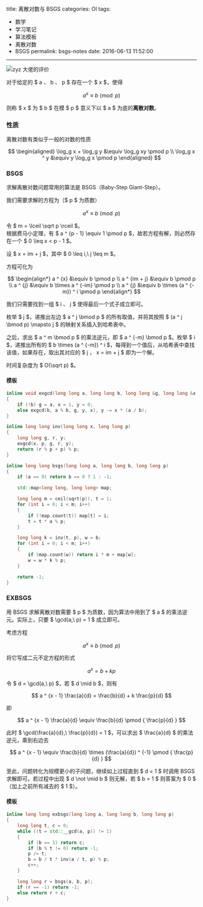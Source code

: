 title: 离散对数与 BSGS
categories: OI
tags: 
  - 数学
  - 学习笔记
  - 算法模板
  - 离散对数
  - BSGS
permalink: bsgs-notes
date: 2016-06-13 11:52:00
---

![zyz 大佬的评价](images/zyz.png)

对于给定的 $ a $、$ b $、$ p $ 存在一个 $ x $，使得

$$ a ^ x \equiv b \pmod p $$

则称 $ x $ 为 $ b $ 在模 $ p $ 意义下以 $ a $ 为底的**离散对数**。

<!-- more -->

### 性质
离散对数有类似于一般的对数的性质

$$
\begin{aligned}
\log_g x + \log_g y &\equiv \log_g xy \pmod p \\
\log_g x ^ y &\equiv y \log_g x \pmod p
\end{aligned}
$$

### BSGS
求解离散对数问题常用的算法是 BSGS（Baby-Step Giant-Step）。

我们需要求解的方程为（$ p $ 为质数）

$$ a ^ x \equiv b \pmod p $$

令 $ m = \lceil \sqrt p \rceil $。  
根据费马小定理，有 $ a ^ {p - 1} \equiv 1 \pmod p $，故若方程有解，则必然存在一个 $ 0 \leq x < p - 1 $。

设 $ x = im + j $，其中 $ 0 \leq i,\ j \leq m $。

方程可化为

$$
\begin{align*}
a ^ {x} &\equiv b \pmod p \\
a ^ {im + j} &\equiv b \pmod p \\
a ^ {j} &\equiv b \times a ^ {-im} \pmod p \\
a ^ {j} &\equiv b \times (a ^ {-m}) ^ i \pmod p
\end{align*}
$$

我们只需要找到一组 $ i $、$ j $ 使得最后一个式子成立即可。

枚举 $ j $，递推出左边 $ a ^ j \bmod p $ 的所有取值，并将其按照 $ (a ^ j \bmod p) \mapsto j $ 的映射关系插入到哈希表中。

之后，求出 $ a ^ m \bmod p $ 的乘法逆元，即 $ a ^ {-m} \bmod p $。枚举 $ i $，递推出所有的 $ b \times (a ^ {-m}) ^ i $，每得到一个值后，从哈希表中查找该值，如果存在，取出其对应的 $ j $，$ x = im + j $ 即为一个解。

时间复杂度为 $ O(\sqrt p) $。

#### 模板
```c++
inline void exgcd(long long a, long long b, long long &g, long long &x, long long &y)
{
	if (!b) g = a, x = 1, y = 0;
	else exgcd(b, a % b, g, y, x), y -= x * (a / b);
}

inline long long inv(long long x, long long p)
{
	long long g, r, y;
	exgcd(x, p, g, r, y);
	return (r % p + p) % p;
}

inline long long bsgs(long long a, long long b, long long p)
{
	if (a == 0) return b == 0 ? 1 : -1;

	std::map<long long, long long> map;

	long long m = ceil(sqrt(p)), t = 1;
	for (int i = 0; i < m; i++)
	{
		if (!map.count(t)) map[t] = i;
		t = t * a % p;
	}

	long long k = inv(t, p), w = b;
	for (int i = 0; i < m; i++)
	{
		if (map.count(w)) return i * m + map[w];
		w = w * k % p;
	}

	return -1;
}
```

### EXBSGS
用 BSGS 求解离散对数需要 $ p $ 为质数，因为算法中用到了 $ a $ 的乘法逆元。实际上，只要 $ \gcd(a,\ p) = 1 $ 成立即可。

考虑方程

$$ a ^ x \equiv b \pmod p $$

将它写成二元不定方程的形式

$$ a ^ x = b + kp $$

令 $ d = \gcd(a,\ p) $，若 $ d \mid b $，则有

$$ a ^ {x - 1} \frac{a}{d} = \frac{b}{d} + k \frac{p}{d} $$

即

$$ a ^ {x - 1} \frac{a}{d} \equiv \frac{b}{d} \pmod { \frac{p}{d} } $$

此时 $ \gcd(\frac{a}{d},\ \frac{p}{d}) = 1 $，可以求出 $ \frac{a}{d} $ 的乘法逆元，乘到右边去

$$ a ^ {x - 1} \equiv \frac{b}{d} \times (\frac{a}{d}) ^ {-1} \pmod { \frac{p}{d} } $$

至此，问题转化为规模更小的子问题，继续如上过程直到 $ d = 1 $ 时调用 BSGS 求解即可。若过程中出现 $ d \not \mid b $ 则无解，若 $ b = 1 $ 则答案为 $ 0 $（加上之前所有减去的 $ 1 $）。

#### 模板
```c++
inline long long exbsgs(long long a, long long b, long long p)
{
	long long t, c = 0;
	while ((t = std::__gcd(a, p)) != 1)
	{
		if (b == 1) return c;
		if (b % t != 0) return -1;
		p /= t;
		b = b / t * inv(a / t, p) % p;
		c++;
	}

	long long r = bsgs(a, b, p);
	if (r == -1) return -1;
	else return r + c;
}
```

